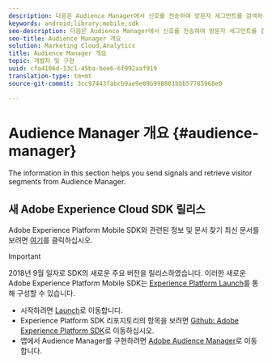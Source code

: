 ```yaml
---
description: 다음은 Audience Manager에서 신호를 전송하여 방문자 세그먼트를 검색하는 데 유용한 정보입니다.
keywords: android;library;mobile;sdk
seo-description: 다음은 Audience Manager에서 신호를 전송하여 방문자 세그먼트를 검색하는 데 유용한 정보입니다.
seo-title: Audience Manager 개요
solution: Marketing Cloud,Analytics
title: Audience Manager 개요
topic: 개발자 및 구현
uuid: cfa4106d-13c1-45ba-bee6-6f992aaf919
translation-type: tm+mt
source-git-commit: 3cc97443fabcb9ae9e09b998801bbb57785960e0

---
```



# Audience Manager 개요 {#audience-manager}

The information in this section helps you send signals and retrieve visitor segments from Audience Manager.

## 새 Adobe Experience Cloud SDK 릴리스

Adobe Experience Platform Mobile SDK와 관련된 정보 및 문서 찾기 최신 문서를 보려면 [여기](https://aep-sdks.gitbook.io/docs/)를 클릭하십시오.

>[!IMPORTANT]
>
>2018년 9월 일자로 SDK의 새로운 주요 버전을 릴리스하였습니다. 이러한 새로운 Adobe Experience Platform Mobile SDK는 [Experience Platform Launch](https://www.adobe.com/experience-platform/launch.html)를 통해 구성할 수 있습니다.

* 시작하려면 [Launch](https://launch.adobe.com/)로 이동합니다.
* Experience Platform SDK 리포지토리의 항목을 보려면 [Github: Adobe Experience Platform SDK](https://github.com/Adobe-Marketing-Cloud/acp-sdks)로 이동하십시오.
* 앱에서 Audience Manager를 구현하려면 [Adobe Audience Manager](https://aep-sdks.gitbook.io/docs/using-mobile-extensions/adobe-audience-manager)로 이동합니다.
